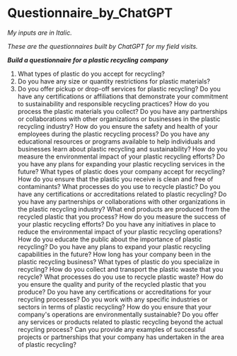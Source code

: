 # Questionnaire_by_ChatGPT

_My inputs are in Italic._

_These are the questionnaires built by ChatGPT for my field visits._

***Build a questionnaire for a plastic recycling company***

1. What types of plastic do you accept for recycling?
2. Do you have any size or quantity restrictions for plastic materials?
3. Do you offer pickup or drop-off services for plastic recycling?
Do you have any certifications or affiliations that demonstrate your commitment to sustainability and responsible recycling practices?
How do you process the plastic materials you collect?
Do you have any partnerships or collaborations with other organizations or businesses in the plastic recycling industry?
How do you ensure the safety and health of your employees during the plastic recycling process?
Do you have any educational resources or programs available to help individuals and businesses learn about plastic recycling and sustainability?
How do you measure the environmental impact of your plastic recycling efforts?
Do you have any plans for expanding your plastic recycling services in the future?
What types of plastic does your company accept for recycling?
How do you ensure that the plastic you receive is clean and free of contaminants?
What processes do you use to recycle plastic?
Do you have any certifications or accreditations related to plastic recycling?
Do you have any partnerships or collaborations with other organizations in the plastic recycling industry?
What end products are produced from the recycled plastic that you process?
How do you measure the success of your plastic recycling efforts?
Do you have any initiatives in place to reduce the environmental impact of your plastic recycling operations?
How do you educate the public about the importance of plastic recycling?
Do you have any plans to expand your plastic recycling capabilities in the future?
How long has your company been in the plastic recycling business?
What types of plastic do you specialize in recycling?
How do you collect and transport the plastic waste that you recycle?
What processes do you use to recycle plastic waste?
How do you ensure the quality and purity of the recycled plastic that you produce?
Do you have any certifications or accreditations for your recycling processes?
Do you work with any specific industries or sectors in terms of plastic recycling?
How do you ensure that your company's operations are environmentally sustainable?
Do you offer any services or products related to plastic recycling beyond the actual recycling process?
Can you provide any examples of successful projects or partnerships that your company has undertaken in the area of plastic recycling?
